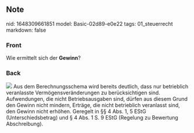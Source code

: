## Note
nid: 1648309661851
model: Basic-02d89-e0e22
tags: 01_steuerrecht
markdown: false

### Front
Wie ermittelt sich der <b>Gewinn</b>?

### Back
<img src="86437916.png"> Aus dem Berechnungsschema wird bereits
deutlich, dass nur betrieblich veranlasste Vermögensveränderungen
zu berücksichtigen sind. Aufwendungen, die nicht Betriebsausgaben
sind, dürfen aus diesem Grund den Gewinn nicht mindern, Erträge,
die nicht betrieblich veranlasst sind, den Gewinn nicht erhöhen.
Geregelt in §§ 4 Abs. 1, 5 EStG (Unterschiedsbetrag) und § 4 Abs. 1
S. 9 EStG (Regelung zu Bewertung Abschreibung).
